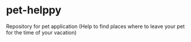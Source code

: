 # pet-helppy
Repository for pet application (Help to find places where to leave your pet for the time of your vacation)
